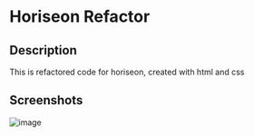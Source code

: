 # Horiseon Refactor

## Description
This is refactored code for horiseon, created with html and css

## Screenshots
![image](https://user-images.githubusercontent.com/102562039/184547420-0df03de6-4803-4aa9-83c4-f6b77023d083.png)
